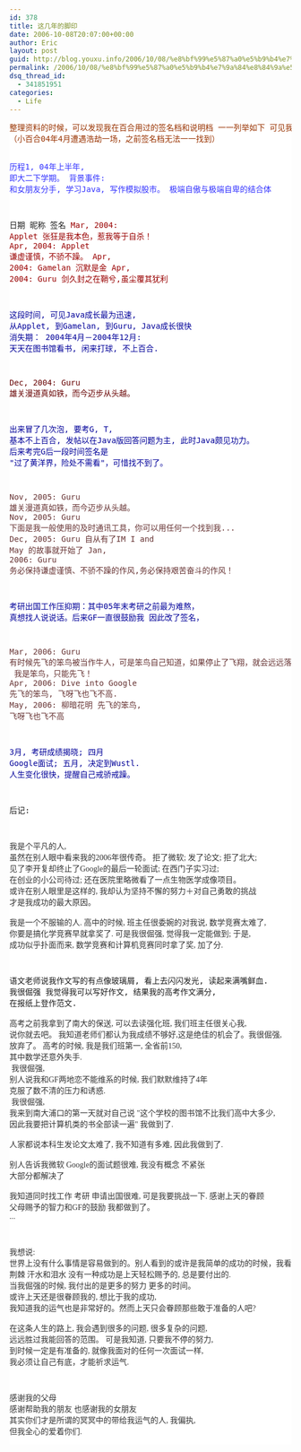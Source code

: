 ```yaml
---
id: 378
title: 这几年的脚印
date: 2006-10-08T20:07:00+00:00
author: Eric
layout: post
guid: http://blog.youxu.info/2006/10/08/%e8%bf%99%e5%87%a0%e5%b9%b4%e7%9a%84%e8%84%9a%e5%8d%b0/
permalink: /2006/10/08/%e8%bf%99%e5%87%a0%e5%b9%b4%e7%9a%84%e8%84%9a%e5%8d%b0/
dsq_thread_id:
  - 341851951
categories:
  - Life
---
```

<div style="text-align: justify;">
  <pre style="background-color: rgb(255, 255, 255);font-size:14px;"><span style="color: rgb(153, 51, 0);">整理资料的时候，可以发现我在百合用过的签名档和说明档 一一列举如下 可见我的成长历程.</span>
<span style="color: rgb(153, 51, 0);">（小百合04年4月遭遇浩劫一场，之前签名档无法一一找到）</span>

<span style="color: rgb(51, 51, 255);">历程1, 04年上半年, 即大二下学期。</span>
<span style="color: rgb(51, 51, 255);">背景事件: 和女朋友分手, 学习Java, 写作模拟股市。 极端自傲与极端自卑的结合体

日期   昵称  签名
</span><span style="color: rgb(153, 0, 0);">Mar, 2004: Applet  张狂是我本色，惹我等于自杀！</span>
<span style="color: rgb(153, 0, 0);">Apr, 2004: Applet  谦虚谨慎，不骄不躁。</span>
<span style="color: rgb(153, 0, 0);">Apr, 2004: Gamelan 沉默是金</span>
<span style="color: rgb(153, 0, 0);">Apr, 2004: Guru    剑久封之在鞘兮,虽尘覆其犹利</span>

<span style="color: rgb(0, 0, 153);">这段时间, 可见Java成长最为迅速, 从Applet, 到Gamelan, 到Guru, Java成长很快</span>
<span style="color: rgb(0, 0, 153);">消失期： 2004年4月－2004年12月: 天天在图书馆看书, 闲来打球, 不上百合.</span>

<span style="color: rgb(102, 0, 0);">Dec, 2004: Guru    雄关漫道真如铁，而今迈步从头越。</span>

<span style="color: rgb(0, 0, 153);">出来冒了几次泡, 要考G, T, 基本不上百合, 发帖以在Java版回答问题为主, 此时Java颇见功力。
后来考完G后一段时间签名是 "过了黄洋界，险处不需看"，可惜找不到了。</span>

<span style="color: rgb(102, 51, 51);">Nov, 2005: Guru    雄关漫道真如铁，而今迈步从头越。</span>
<span style="color: rgb(102, 51, 51);">Nov, 2005: Guru    下面是我一般使用的及时通讯工具，你可以用任何一个找到我...</span>
<span style="color: rgb(102, 51, 51);">Dec, 2005: Guru    自从有了IM I and May 的故事就开始了</span>
<span style="color: rgb(102, 51, 51);">Jan, 2006: Guru    务必保持谦虚谨慎、不骄不躁的作风,务必保持艰苦奋斗的作风！</span>

<span style="color: rgb(0, 0, 153);">考研出国工作压抑期：其中05年末考研之前最为难熬， 真想找人说说话。后来GF一直很鼓励我 因此改了签名，</span>

<span style="color: rgb(102, 51, 51);">Mar, 2006: Guru            有时候先飞的笨鸟被当作牛人，可是笨鸟自己知道，如果停止了飞翔，就会远远落后！</span>
<span style="color: rgb(102, 51, 51);">                           我是笨鸟，只能先飞！</span>
<span style="color: rgb(102, 51, 51);">Apr, 2006: Dive into Google 先飞的笨鸟, 飞呀飞也飞不高.</span>
<span style="color: rgb(102, 51, 51);">May, 2006: 柳暗花明          先飞的笨鸟, 飞呀飞也飞不高</span>

<span style="color: rgb(0, 0, 153);">3月, 考研成绩揭晓; 四月 Google面试; 五月, 决定到Wustl. 人生变化很快，提醒自己戒骄戒躁。</span>

后记:

<span style="color: rgb(51, 51, 51);font-family:georgia;" >我是个平凡的人, 虽然在别人眼中看来我的2006年很传奇。
拒了微软; 发了论文; 拒了北大; 见了李开复却终止了Google的最后一轮面试;
在西门子实习过; 在创业的小公司待过; 还在医院里略微看了一点生物医学成像项目。
或许在别人眼里是这样的, 我却认为坚持不懈的努力＋对自己勇敢的挑战 才是我成功的最大原因。</span>
<span style="color: rgb(51, 51, 51);font-family:georgia;" >
我是一个不服输的人. 
高中的时候, 班主任很委婉的对我说, 数学竞赛太难了, 你要是搞化学竞赛早就拿奖了.
可是我很倔强, 觉得我一定能做到; 于是, 成功似乎扑面而来, 数学竞赛和计算机竞赛同时拿了奖, 加了分.

语文老师说我作文写的有点像玻璃屑, 看上去闪闪发光, 读起来满嘴鲜血.
我很倔强 我觉得我可以写好作文, 结果我的高考作文满分, 在报纸上登作范文.</span>
<span style="color: rgb(51, 51, 51);font-family:georgia;" >
高考之前我拿到了南大的保送, 可以去读强化班, 我们班主任很关心我, 说你就去吧。
我知道老师们都认为我成绩不够好,这是绝佳的机会了。我很倔强, 放弃了。
高考的时候, 我是我们班第一, 全省前150, 其中数学还意外失手.</span>
<span style="color: rgb(51, 51, 51);font-family:georgia;" >
我很倔强, 别人说我和GF两地恋不能维系的时候, 我们默默维持了4年 克服了数不清的压力和诱惑.</span>
<span style="color: rgb(51, 51, 51);font-family:georgia;" >
我很倔强, 我来到南大浦口的第一天就对自己说
"这个学校的图书馆不比我们高中大多少, 因此我要把计算机类的书全部读一遍" 我做到了.</span>
<span style="color: rgb(51, 51, 51);font-family:georgia;" >
人家都说本科生发论文太难了, 我不知道有多难, 因此我做到了.</span>
<span style="color: rgb(51, 51, 51);font-family:georgia;" >
别人告诉我微软 Google的面试题很难, 我没有概念 不紧张 大部分都解决了</span>
<span style="color: rgb(51, 51, 51);font-family:georgia;" >
我知道同时找工作 考研 申请出国很难, 可是我要挑战一下. 感谢上天的眷顾 父母赐予的智力和GF的鼓励 我都做到了。</span>
<span style="color: rgb(51, 51, 51);font-family:georgia;" >...</span>

<span style="color: rgb(51, 51, 51);font-family:georgia;" >我想说: 世界上没有什么事情是容易做到的。别人看到的或许是我简单的成功的时候，我看到的是我自己的热血 荆棘 汗水和泪水
 没有一种成功是上天轻松赐予的, 总是要付出的. 当我倔强的时候, 我付出的是更多的努力 更多的时间。
 或许上天还是很眷顾我的, 想比于我的成功, 我知道我的运气也是非常好的。然而上天只会眷顾那些敢于准备的人吧?</span>
<span style="color: rgb(51, 51, 51);font-family:georgia;" >
在这条人生的路上, 我会遇到很多的问题, 很多复杂的问题, 远远胜过我能回答的范围。
可是我知道, 只要我不停的努力, 到时候一定是有准备的, 就像我面对的任何一次面试一样, 我必须让自己有底，才能祈求运气.</span>

<span style="color: rgb(51, 51, 51);font-family:georgia;" >感谢我的父母 感谢帮助我的朋友 也感谢我的女朋友 其实你们才是所谓的冥冥中的带给我运气的人, 我偏执, 但我全心的爱着你们.</span></pre>
</div>